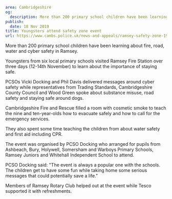 ```yaml
area: Cambridgeshire
og:
  description: More than 200 primary school children have been learning about fire, road, water and cyber safety in Ramsey.
publish:
  date: 18 Nov 2019
title: Youngsters attend safety zone event
url: https://www.cambs.police.uk/news-and-appeals/ramsey-safety-zone-19
```

More than 200 primary school children have been learning about fire, road, water and cyber safety in Ramsey.

Youngsters from six local primary schools visited Ramsey Fire Station over three days (12-14th November) to learn about the importance of staying safe.

PCSOs Vicki Docking and Phil Davis delivered messages around cyber safety while representatives from Trading Standards, Cambridgeshire County Council and Wood Green spoke about substance misuse, road safety and staying safe around dogs.

Cambridgeshire Fire and Rescue filled a room with cosmetic smoke to teach the nine and ten-year-olds how to evacuate safely and how to call for the emergency services.

They also spent some time teaching the children from about water safety and first aid including CPR.

The event was organised by PCSO Docking who arranged for pupils from Ashbeach, Bury, Holywell, Somersham and Warboys Primary Schools, Ramsey Juniors and Whitehall Independent School to attend.

PCSO Docking said: "The event is always a popular one with the schools. The children get to have some fun while taking home some serious messages that could potentially save a life."

Members of Ramsey Rotary Club helped out at the event while Tesco supported it with refreshments.
